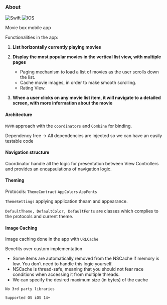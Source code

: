 
### About
![Swift](https://img.shields.io/badge/swift-F54A2A?style=for-the-badge&logo=swift&logoColor=white) ![IOS](https://img.shields.io/badge/iOS-000000?style=for-the-badge&logo=ios&logoColor=white)

Movie box mobile app

Functionalities in the app:

1. **List horizontally currently playing movies**

2. **Display the most popular movies in the vertical list view, with multiple pages**
	* Paging mechanism to load a list of movies as the user scrolls down the list.
	* Cache movie images, in order to make smooth scrolling.
	* Rating View.

3. **When a user clicks on any movie list item, it will navigate to a detailed screen, with more information about the movie**

#### Architecture
`MVVM` approach with the `coordinators` and `Combine` for binding.

Dependency free -> All dependencies are injected so we can have an easily testable code

#### Navigation structure
Coordinator handle all the logic for presentation between View Controllers and provides an encapsulations of navigation logic.

#### Theming

Protocols:
`ThemeContract`
`AppColors`
`AppFonts`

`ThemeSettings` applying application theam and appearance.

`DefaultTheme, DefaultColor, DefaultFonts` are classes which complies to the protocols and current theme.

#### Image Caching

Image caching done in the app with `URLCache`

Benefits over custom implementation
- Some items are automatically removed from the NSCache if memory is low. You don’t need to handle this logic yourself.
- NSCache is thread-safe, meaning that you should not fear race conditions when accessing it from multiple threads.
- We can specify the desired maximum size (in bytes) of the cache


`No 3rd party libraries`

`Supported OS iOS 14+`

